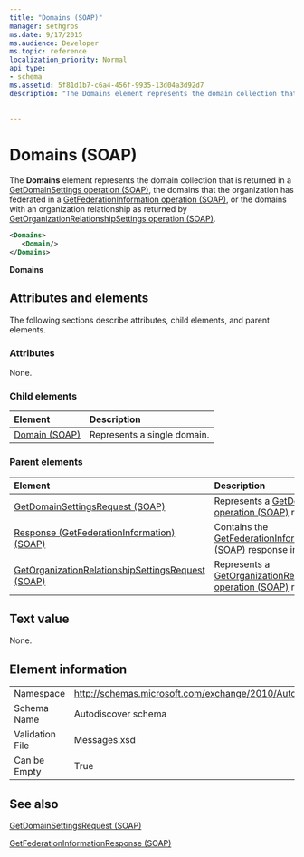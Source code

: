 ```yaml
---
title: "Domains (SOAP)"
manager: sethgros
ms.date: 9/17/2015
ms.audience: Developer
ms.topic: reference
localization_priority: Normal
api_type:
- schema
ms.assetid: 5f81d1b7-c6a4-456f-9935-13d04a3d92d7
description: "The Domains element represents the domain collection that is returned in a GetDomainSettings operation (SOAP), the domains that the organization has federated in a GetFederationInformation operation (SOAP), or the domains with an organization relationship as returned by GetOrganizationRelationshipSettings operation (SOAP)."
 
 
---
```


# Domains (SOAP)

The **Domains** element represents the domain collection that is returned in a [GetDomainSettings operation (SOAP)](getdomainsettings-operation-soap.md), the domains that the organization has federated in a [GetFederationInformation operation (SOAP)](getfederationinformation-operation-soap.md), or the domains with an organization relationship as returned by [GetOrganizationRelationshipSettings operation (SOAP)](getorganizationrelationshipsettings-operation-soap.md).
  
```XML
<Domains>
   <Domain/>
</Domains>
```

 **Domains**
## Attributes and elements

The following sections describe attributes, child elements, and parent elements.
  
### Attributes

None.
  
### Child elements

|**Element**|**Description**|
|:-----|:-----|
|[Domain (SOAP)](domain-soap.md) <br/> |Represents a single domain.  <br/> |
   
### Parent elements

|**Element**|**Description**|
|:-----|:-----|
|[GetDomainSettingsRequest (SOAP)](getdomainsettingsrequest-soap.md) <br/> |Represents a [GetDomainSettings operation (SOAP)](getdomainsettings-operation-soap.md) request.  <br/> |
|[Response (GetFederationInformation) (SOAP)](response-getfederationinformationsoap.md) <br/> |Contains the [GetFederationInformation operation (SOAP)](getfederationinformation-operation-soap.md) response information.  <br/> |
|[GetOrganizationRelationshipSettingsRequest (SOAP)](getorganizationrelationshipsettingsrequest-soap.md) <br/> |Represents a [GetOrganizationRelationshipSettings operation (SOAP)](getorganizationrelationshipsettings-operation-soap.md) request.  <br/> |
   
## Text value

None.
  
## Element information

|||
|:-----|:-----|
|Namespace  <br/> |http://schemas.microsoft.com/exchange/2010/Autodiscover  <br/> |
|Schema Name  <br/> |Autodiscover schema  <br/> |
|Validation File  <br/> |Messages.xsd  <br/> |
|Can be Empty  <br/> |True  <br/> |
   
## See also



[GetDomainSettingsRequest (SOAP)](getdomainsettingsrequest-soap.md)
  
[GetFederationInformationResponse (SOAP)](getfederationinformationresponse-soap.md)

